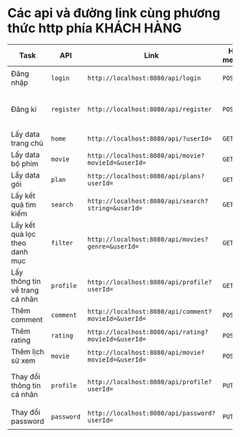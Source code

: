 # Các api và đường link cùng phương thức http phía KHÁCH HÀNG
|Task             | API             | Link                                 | Http method | Request Body|
|-----------------|-----------------|--------------------------------------|-------------|-------------|
| Đăng nhập | `login` | `http://localhost:8080/api/login` | `POST` | `JSON{"username": "?", "password": "?"}` |
| Đăng kí | `register` | `http://localhost:8080/api/register` | `POST` | `JSON{"username": "?", "firstName": "?", "lastName": "?", "email": "?", "password": "?"}` |
| Lấy data trang chủ | `home` | `http://localhost:8080/api/?userId=` | `GET` |  |
| Lấy data bộ phim | `movie` | `http://localhost:8080/api/movie?movieId=&userId=` | `GET` |  |
| Lấy data gói| `plan` | `http://localhost:8080/api/plans?userId=` | `GET` |  |
| Lấy kết quả tìm kiếm| `search` | `http://localhost:8080/api/search?string=&userId=` | `GET` |  |
| Lấy kết quả lọc theo danh mục | `filter` | `http://localhost:8080/api/movies?genre=&userId=` | `GET` |  |
| Lấy thông tin về trang cá nhân | `profile` | `http://localhost:8080/api/profile?userId=` | `GET` |  |
| Thêm comment | `comment` | `http://localhost:8080/api/comment?movieId=&userId=` | `POST` | `JSON{"cmtText": "?"}`||
| Thêm rating | `rating` | `http://localhost:8080/api/rating?movieId=&userId=` | `POST` | `JSON{"rating": ?}`||
| Thêm lịch sử xem | `movie` | `http://localhost:8080/api/movie?movieId=&userId=` | `POST` |  |
| Thay đổi thông tin cá nhân | `profile` | `http://localhost:8080/api/profile?userId=` | `PUT` | `JSON{"firstName": "?", "lastName": "?", "email": "?"} - cái nào không có thì không cho vào` |
| Thay đổi password | `password` | `http://localhost:8080/api/password?userId=` | `PUT` | `JSON{"oldPassword": "?", "newPassword": "?"}` |